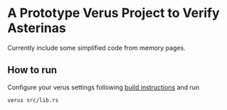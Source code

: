 # A Prototype Verus Project to Verify Asterinas
Currently include some simplified code from memory pages.
## How to run
Configure your verus settings following [build instructions](https://github.com/verus-lang/verus/blob/main/INSTALL.md) and run

`verus src/lib.rs`
